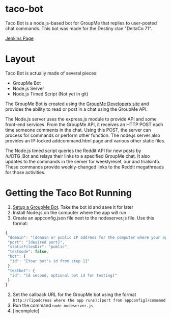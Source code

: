 # taco-bot
Taco Bot is a node.js-based bot for GroupMe that replies to user-posted chat commands. This bot was made for the Destiny clan "DeltaCo 71".

[Jenkins Page](http://cbarr.net:9000/job/taco-bot/)

# Layout
Taco Bot is actually made of several pieces:
  * GroupMe Bot
  * Node.js Server
  * Node.js Timed Script (Not yet in git)

The GroupMe Bot is created using the [GroupMe Developers site](https://dev.groupme.com/) and provides the ability to read or post in a chat using the GroupMe API.

The Node.js server uses the express.js module to provide API and some front-end services. From the GroupMe API, it receives an HTTP POST each time someone comments in the chat. Using this POST, the server can process for commands or perform other function. The node.js server also provides an IP-locked addcommand.html page and various other static files.

The Node.js timed script queries the Reddit API for new posts by /u/DTG_Bot and relays their links to a specified GroupMe chat. It also updates to the commands in the server for weeklyreset, xur and trialsinfo. These commands provide weekly-changed links to the Reddit megathreads for those activities.

# Getting the Taco Bot Running
1. [Setup a GroupMe Bot](https://dev.groupme.com/tutorials/bots). Take the bot id and save it for later
2. Install Node.js on the computer where the app will run
3. Create an appconfig.json file next to the nodeserver.js file. Use this format:
```javascript
{
 "domain": "[domain or public IP address for the computer where your app is running]",
 "port": "[desired port]",
 "staticFilesDir": "public",
 "testmode": false,
 "bot": {
  "id": "[Your bot's id from step 1]"
 },
 "testbot": {
  "id": "[A second, optional bot id for testing]"
 }
}
```
2. Set the callback URL for the GroupMe bot using the format `http://[ipaddress where the app runs]:[port from appconfig]/command`
3. Run the command `node nodeserver.js`
4. [incomplete]
